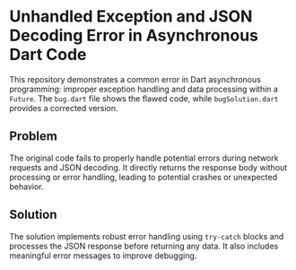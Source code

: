 # Unhandled Exception and JSON Decoding Error in Asynchronous Dart Code

This repository demonstrates a common error in Dart asynchronous programming: improper exception handling and data processing within a `Future`.  The `bug.dart` file shows the flawed code, while `bugSolution.dart` provides a corrected version.

## Problem

The original code fails to properly handle potential errors during network requests and JSON decoding. It directly returns the response body without processing or error handling, leading to potential crashes or unexpected behavior.

## Solution

The solution implements robust error handling using `try-catch` blocks and processes the JSON response before returning any data.  It also includes meaningful error messages to improve debugging.